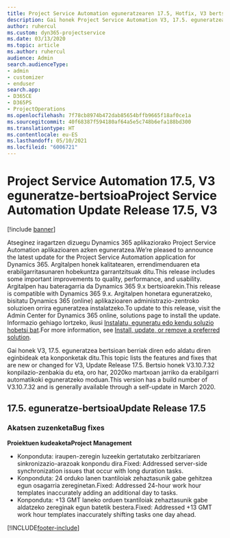 ```yaml
---
title: Project Service Automation eguneratzearen 17.5, Hotfix, V3 bertsioko berrikuntzak edo aldaketak
description: Gai honek Project Service Automation V3, 17.5. eguneratzean erabilgarri dauden eginbideak eta konponketak ditu.
author: ruhercul
ms.custom: dyn365-projectservice
ms.date: 03/13/2020
ms.topic: article
ms.author: ruhercul
audience: Admin
search.audienceType:
- admin
- customizer
- enduser
search.app:
- D365CE
- D365PS
- ProjectOperations
ms.openlocfilehash: 7f78cb8974b472dab85654bffb9665f18af0ce1a
ms.sourcegitcommit: 40f68387f594180af64a5e5c748b6efa188bd300
ms.translationtype: HT
ms.contentlocale: eu-ES
ms.lasthandoff: 05/10/2021
ms.locfileid: "6006721"
---
```

# <a name="project-service-automation-update-release-175-v3"></a><span data-ttu-id="bafd0-103">Project Service Automation 17.5, V3 eguneratze-bertsioa</span><span class="sxs-lookup"><span data-stu-id="bafd0-103">Project Service Automation Update Release 17.5, V3</span></span>

[!include [banner](../includes/psa-now-project-operations.md)]

<span data-ttu-id="bafd0-104">Atseginez iragartzen dizuegu Dynamics 365 aplikaziorako Project Service Automation aplikazioaren azken eguneratzea.</span><span class="sxs-lookup"><span data-stu-id="bafd0-104">We’re pleased to announce the latest update for the Project Service Automation application for Dynamics 365.</span></span> <span data-ttu-id="bafd0-105">Argitalpen honek kalitatearen, errendimenduaren eta erabilgarritasunaren hobekuntza garrantzitsuak ditu.</span><span class="sxs-lookup"><span data-stu-id="bafd0-105">This release includes some important improvements to quality, performance, and usability.</span></span>  <span data-ttu-id="bafd0-106">Argitalpen hau bateragarria da Dynamics 365 9.x bertsioarekin.</span><span class="sxs-lookup"><span data-stu-id="bafd0-106">This release is compatible with Dynamics 365 9.x.</span></span> <span data-ttu-id="bafd0-107">Argitalpen honetara eguneratzeko, bisitatu Dynamics 365 (online) aplikazioaren administrazio-zentroko soluzioen orrira eguneratzea instalatzeko.</span><span class="sxs-lookup"><span data-stu-id="bafd0-107">To update to this release, visit the Admin Center for Dynamics 365 online, solutions page to install the update.</span></span> <span data-ttu-id="bafd0-108">Informazio gehiago lortzeko, ikusi [Instalatu, eguneratu edo kendu soluzio hobetsi bat](/power-platform/admin/install-remove-preferred-solution).</span><span class="sxs-lookup"><span data-stu-id="bafd0-108">For more information, see [Install, update, or remove a preferred solution](/power-platform/admin/install-remove-preferred-solution).</span></span>

<span data-ttu-id="bafd0-109">Gai honek V3, 17.5. eguneratzea bertsioan berriak diren edo aldatu diren eginbideak eta konponketak ditu.</span><span class="sxs-lookup"><span data-stu-id="bafd0-109">This topic lists the features and fixes that are new or changed for V3, Update Release 17.5.</span></span> <span data-ttu-id="bafd0-110">Bertsio honek V3.10.7.32 konpilazio-zenbakia du eta, oro har, 2020ko martxoan jarriko da erabilgarri automatikoki eguneratzeko moduan.</span><span class="sxs-lookup"><span data-stu-id="bafd0-110">This version has a build number of V3.10.7.32 and is generally available through a self-update in March 2020.</span></span>


## <a name="update-release-175"></a><span data-ttu-id="bafd0-111">17.5. eguneratze-bertsioa</span><span class="sxs-lookup"><span data-stu-id="bafd0-111">Update Release 17.5</span></span>

### <a name="bug-fixes"></a><span data-ttu-id="bafd0-112">Akatsen zuzenketa</span><span class="sxs-lookup"><span data-stu-id="bafd0-112">Bug fixes</span></span>


<span data-ttu-id="bafd0-113">**Proiektuen kudeaketa**</span><span class="sxs-lookup"><span data-stu-id="bafd0-113">**Project Management**</span></span>

- <span data-ttu-id="bafd0-114">Konponduta: iraupen-zeregin luzeekin gertatutako zerbitzariaren sinkronizazio-arazoak konpondu dira.</span><span class="sxs-lookup"><span data-stu-id="bafd0-114">Fixed: Addressed server-side synchronization issues that occur with long duration tasks.</span></span>
- <span data-ttu-id="bafd0-115">Konponduta: 24 orduko lanen txantiloiak zehaztasunik gabe gehitzea egun osagarria zereginetan.</span><span class="sxs-lookup"><span data-stu-id="bafd0-115">Fixed: Addressed 24-hour work hour templates inaccurately adding an additional day to tasks.</span></span>
- <span data-ttu-id="bafd0-116">Konponduta: +13 GMT laneko orduen txantiloiak zehaztasunik gabe aldatzeko zereginak egun batetik bestera.</span><span class="sxs-lookup"><span data-stu-id="bafd0-116">Fixed: Addressed +13 GMT work hour templates inaccurately shifting tasks one day ahead.</span></span>



[!INCLUDE[footer-include](../includes/footer-banner.md)]